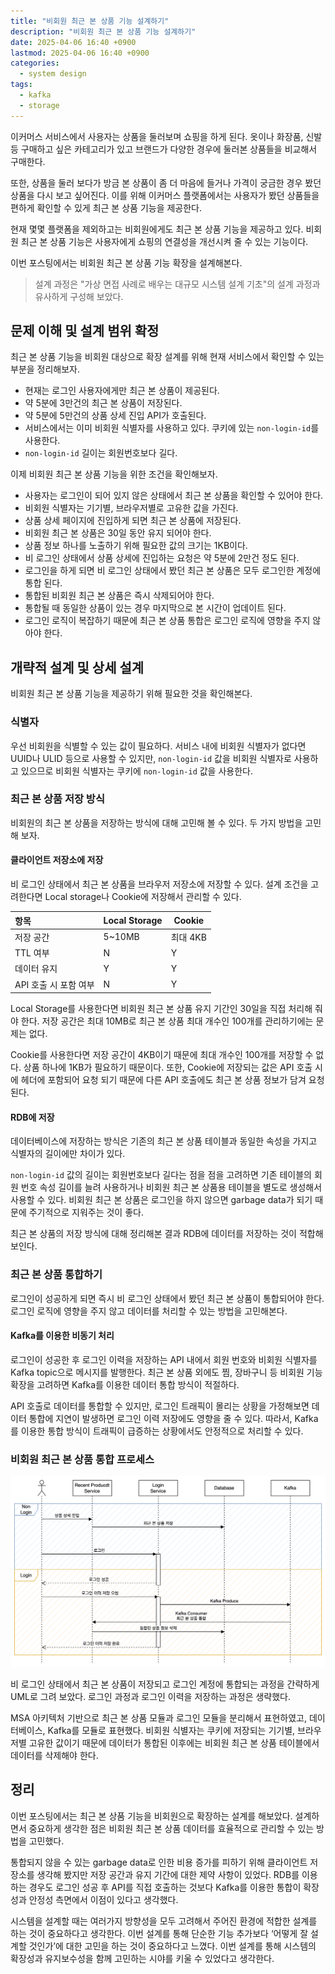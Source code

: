 ```yaml
---
title: "비회원 최근 본 상품 기능 설계하기"
description: "비회원 최근 본 상품 기능 설계하기"
date: 2025-04-06 16:40 +0900
lastmod: 2025-04-06 16:40 +0900
categories:
  - system design
tags:
  - kafka
  - storage
---
```


이커머스 서비스에서 사용자는 상품을 둘러보며 쇼핑을 하게 된다.
옷이나 화장품, 신발 등 구매하고 싶은 카테고리가 있고 브랜드가 다양한 경우에 둘러본 상품들을 비교해서 구매한다.

또한, 상품을 둘러 보다가 방금 본 상품이 좀 더 마음에 들거나 가격이 궁금한 경우 봤던 상품을 다시 보고 싶어진다. 이를 위해 이커머스 플랫폼에서는 사용자가 봤던 상품들을 편하게 확인할 수 있게 최근 본 상품 기능을 제공한다.

현재 몇몇 플랫폼을 제외하고는 비회원에게도 최근 본 상품 기능을 제공하고 있다. 비회원 최근 본 상품 기능은 사용자에게 쇼핑의 연결성을 개선시켜 줄 수 있는 기능이다.

이번 포스팅에서는 비회원 최근 본 상품 기능 확장을 설계해본다.

> 설계 과정은 "가상 면접 사례로 배우는 대규모 시스템 설계 기초"의 설계 과정과 유사하게 구성해 보았다.

## 문제 이해 및 설계 범위 확정

최근 본 상품 기능을 비회원 대상으로 확장 설계를 위해 현재 서비스에서 확인할 수 있는 부분을 정리해보자.

- 현재는 로그인 사용자에게만 최근 본 상품이 제공된다.
- 약 5분에 3만건의 최근 본 상품이 저장된다.
- 약 5분에 5만건의 상품 상세 진입 API가 호출된다.
- 서비스에서는 이미 비회원 식별자를 사용하고 있다. 쿠키에 있는 `non-login-id`를 사용한다.
- `non-login-id` 길이는 회원번호보다 길다.

이제 비회원 최근 본 상품 기능을 위한 조건을 확인해보자.

- 사용자는 로그인이 되어 있지 않은 상태에서 최근 본 상품을 확인할 수 있어야 한다.
- 비회원 식별자는 기기별, 브라우저별로 고유한 값을 가진다.
- 상품 상세 페이지에 진입하게 되면 최근 본 상품에 저장된다.
- 비회원 최근 본 상품은 30일 동안 유지 되어야 한다.
- 상품 정보 하나를 노출하기 위해 필요한 값의 크기는 1KB이다.
- 비 로그인 상태에서 상품 상세에 진입하는 요청은 약 5분에 2만건 정도 된다.
- 로그인을 하게 되면 비 로그인 상태에서 봤던 최근 본 상품은 모두 로그인한 계정에 통합 된다.
- 통합된 비회원 최근 본 상품은 즉시 삭제되어야 한다.
- 통합될 때 동일한 상품이 있는 경우 마지막으로 본 시간이 업데이트 된다.
- 로그인 로직이 복잡하기 때문에 최근 본 상품 통합은 로그인 로직에 영향을 주지 않아야 한다.

## 개략적 설계 및 상세 설계

비회원 최근 본 상품 기능을 제공하기 위해 필요한 것을 확인해본다.

### 식별자

우선 비회원을 식별할 수 있는 값이 필요하다. 서비스 내에 비회원 식별자가 없다면 UUID나 ULID 등으로 사용할 수 있지만, `non-login-id` 값을 비회원 식별자로 사용하고 있으므로 비회원 식별자는 쿠키에 `non-login-id` 값을 사용한다.

### 최근 본 상품 저장 방식

비회원의 최근 본 상품을 저장하는 방식에 대해 고민해 볼 수 있다. 두 가지 방법을 고민해 보자.

#### 클라이언트 저장소에 저장

비 로그인 상태에서 최근 본 상품을 브라우저 저장소에 저장할 수 있다. 설계 조건을 고려한다면 Local storage나 Cookie에 저장해서 관리할 수 있다.

| 항목                  | Local Storage | Cookie   |
| :-------------------- | ------------- | -------- |
| 저장 공간             | 5~10MB        | 최대 4KB |
| TTL 여부              | N             | Y        |
| 데이터 유지           | Y             | Y        |
| API 호출 시 포함 여부 | N             | Y        |

Local Storage를 사용한다면 비회원 최근 본 상품 유지 기간인 30일을 직접 처리해 줘야 한다. 저장 공간은 최대 10MB로 최근 본 상품 최대 개수인 100개를 관리하기에는 문제는 없다.

Cookie를 사용한다면 저장 공간이 4KB이기 때문에 최대 개수인 100개를 저장할 수 없다. 상품 하나에 1KB가 필요하기 때문이다. 또한, Cookie에 저장되는 값은 API 호출 시에 헤더에 포함되어 요청 되기 때문에 다른 API 호출에도 최근 본 상품 정보가 담겨 요청된다.

#### RDB에 저장

데이터베이스에 저장하는 방식은 기존의 최근 본 상품 테이블과 동일한 속성을 가지고 식별자의 길이에만 차이가 있다.

`non-login-id` 값의 길이는 회원번호보다 길다는 점을 점을 고려하면 기존 테이블의 회원 번호 속성 길이를 늘려 사용하거나 비회원 최근 본 상품용 테이블을 별도로 생성해서 사용할 수 있다. 비회원 최근 본 상품은 로그인을 하지 않으면 garbage data가 되기 때문에 주기적으로 지워주는 것이 좋다.

최근 본 상품의 저장 방식에 대해 정리해본 결과 RDB에 데이터를 저장하는 것이 적합해 보인다.

### 최근 본 상품 통합하기

로그인이 성공하게 되면 즉시 비 로그인 상태에서 봤던 최근 본 상품이 통합되어야 한다. 로그인 로직에 영향을 주지 않고 데이터를 처리할 수 있는 방법을 고민해본다.

#### Kafka를 이용한 비동기 처리

로그인이 성공한 후 로그인 이력을 저장하는 API 내에서 회원 번호와 비회원 식별자를 Kafka topic으로 메시지를 발행한다. 최근 본 상품 외에도 찜, 장바구니 등 비회원 기능 확장을 고려하면 Kafka를 이용한 데이터 통합 방식이 적절하다.

API 호출로 데이터를 통합할 수 있지만, 로그인 트래픽이 몰리는 상황을 가정해보면 데이터 통합에 지연이 발생하면 로그인 이력 저장에도 영향을 줄 수 있다. 따라서, Kafka를 이용한 통합 방식이 트래픽이 급증하는 상황에서도 안정적으로 처리할 수 있다.

### 비회원 최근 본 상품 통합 프로세스

![recent](/assets/img/posts/recent_products/pic.png)

비 로그인 상태에서 최근 본 상품이 저장되고 로그인 계정에 통합되는 과정을 간략하게 UML로 그려 보았다. 로그인 과정과 로그인 이력을 저장하는 과정은 생략했다.

MSA 아키텍처 기반으로 최근 본 상품 모듈과 로그인 모듈을 분리해서 표현하였고, 데이터베이스, Kafka를 모듈로 표현했다.
비회원 식별자는 쿠키에 저장되는 기기별, 브라우저별 고유한 값이기 때문에 데이터가 통합된 이후에는 비회원 최근 본 상품 테이블에서 데이터를 삭제해야 한다.

## 정리

이번 포스팅에서는 최근 본 상품 기능을 비회원으로 확장하는 설계를 해보았다. 설계하면서 중요하게 생각한 점은 비회원 최근 본 상품 데이터를 효율적으로 관리할 수 있는 방법을 고민했다.

통합되지 않을 수 있는 garbage data로 인한 비용 증가를 피하기 위해 클라이언트 저장소를 생각해 봤지만 저장 공간과 유지 기간에 대한 제약 사항이 있었다. RDB를 이용하는 경우도 로그인 성공 후 API를 직접 호출하는 것보다 Kafka를 이용한 통합이 확장성과 안정성 측면에서 이점이 있다고 생각했다.

시스템을 설계할 때는 여러가지 방향성을 모두 고려해서 주어진 환경에 적합한 설계를 하는 것이 중요하다고 생각한다.
이번 설계를 통해 단순한 기능 추가보다 ‘어떻게 잘 설계할 것인가’에 대한 고민을 하는 것이 중요하다고 느꼈다. 이번 설계를 통해 시스템의 확장성과 유지보수성을 함께 고민하는 시야를 키울 수 있었다고 생각한다.
